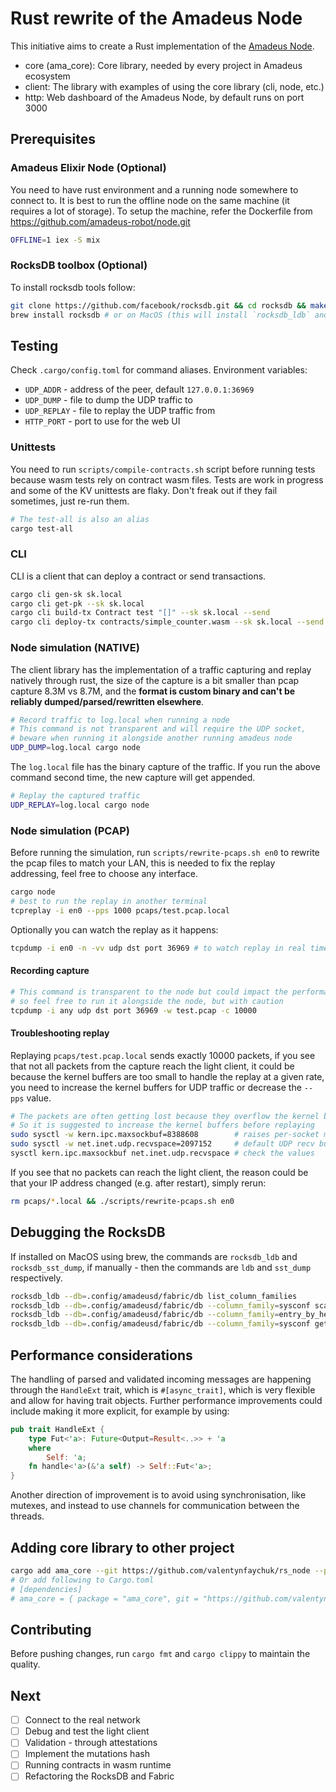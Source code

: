 # Rust rewrite of the Amadeus Node

This initiative aims to create a Rust implementation of the [Amadeus Node](https://github.com/amadeus-robot/node.git).

- core (ama_core): Core library, needed by every project in Amadeus ecosystem
- client: The library with examples of using the core library (cli, node, etc.)
- http: Web dashboard of the Amadeus Node, by default runs on port 3000

## Prerequisites

### Amadeus Elixir Node (Optional)

You need to have rust environment and a running node somewhere to connect to.
It is best to run the offline node on the same machine (it requires a lot of storage).
To setup the machine, refer the Dockerfile from https://github.com/amadeus-robot/node.git

```bash
OFFLINE=1 iex -S mix
```

### RocksDB toolbox (Optional)

To install rocksdb tools follow:

```bash
git clone https://github.com/facebook/rocksdb.git && cd rocksdb && make ldb && make sst_dump
brew install rocksdb # or on MacOS (this will install `rocksdb_ldb` and `rocksdb_sst_dump`)
```

## Testing

Check `.cargo/config.toml` for command aliases. Environment variables:

- `UDP_ADDR` - address of the peer, default `127.0.0.1:36969`
- `UDP_DUMP` - file to dump the UDP traffic to
- `UDP_REPLAY` - file to replay the UDP traffic from
- `HTTP_PORT` - port to use for the web UI

### Unittests

You need to run `scripts/compile-contracts.sh` script before running
tests because wasm tests rely on contract wasm files. Tests are work
in progress and some of the KV unittests are flaky. Don't freak out
if they fail sometimes, just re-run them.

```bash
# The test-all is also an alias
cargo test-all
```

### CLI

CLI is a client that can deploy a contract or send transactions.

```bash
cargo cli gen-sk sk.local
cargo cli get-pk --sk sk.local
cargo cli build-tx Contract test "[]" --sk sk.local --send
cargo cli deploy-tx contracts/simple_counter.wasm --sk sk.local --send
```

### Node simulation (NATIVE)

The client library has the implementation of a traffic capturing
and replay natively through rust, the size of the capture is a bit
smaller than pcap capture 8.3M vs 8.7M, and the **format is custom
binary and can't be reliably dumped/parsed/rewritten elsewhere**.

```bash
# Record traffic to log.local when running a node
# This command is not transparent and will require the UDP socket,
# beware when running it alongside another running amadeus node
UDP_DUMP=log.local cargo node
```

The `log.local` file has the binary capture of the traffic. If you
run the above command second time, the new capture will get appended.

```bash
# Replay the captured traffic
UDP_REPLAY=log.local cargo node
```

### Node simulation (PCAP)

Before running the simulation, run `scripts/rewrite-pcaps.sh en0`
to rewrite the pcap files to match your LAN, this is needed to fix
the replay addressing, feel free to choose any interface.

```bash
cargo node
# best to run the replay in another terminal
tcpreplay -i en0 --pps 1000 pcaps/test.pcap.local
```

Optionally you can watch the replay as it happens:

```bash
tcpdump -i en0 -n -vv udp dst port 36969 # to watch replay in real time
```

#### Recording capture

```bash
# This command is transparent to the node but could impact the performance,
# so feel free to run it alongside the node, but with caution
tcpdump -i any udp dst port 36969 -w test.pcap -c 10000
```

#### Troubleshooting replay

Replaying `pcaps/test.pcap.local` sends exactly 10000 packets, if you
see that not all packets from the capture reach the light client, it
could be because the kernel buffers are too small to handle the replay
at a given rate, you need to increase the kernel buffers for UDP
traffic or decrease the `--pps` value.

```bash
# The packets are often getting lost because they overflow the kernel buffers
# So it is suggested to increase the kernel buffers before replaying
sudo sysctl -w kern.ipc.maxsockbuf=8388608        # raises per-socket max
sudo sysctl -w net.inet.udp.recvspace=2097152     # default UDP recv buffer (per-socket)
sysctl kern.ipc.maxsockbuf net.inet.udp.recvspace # check the values
```

If you see that no packets can reach the light client, the reason could
be that your IP address changed (e.g. after restart), simply rerun:

```bash
rm pcaps/*.local && ./scripts/rewrite-pcaps.sh en0
```

## Debugging the RocksDB

If installed on MacOS using brew, the commands are `rocksdb_ldb` and `rocksdb_sst_dump`,
if manually - then the commands are `ldb` and `sst_dump` respectively.

```bash
rocksdb_ldb --db=.config/amadeusd/fabric/db list_column_families
rocksdb_ldb --db=.config/amadeusd/fabric/db --column_family=sysconf scan
rocksdb_ldb --db=.config/amadeusd/fabric/db --column_family=entry_by_height scan
rocksdb_ldb --db=.config/amadeusd/fabric/db --column_family=sysconf get rooted_tip
```

## Performance considerations

The handling of parsed and validated incoming messages are happening through the
`HandleExt` trait, which is `#[async_trait]`, which is very flexible and allow
for having trait objects. Further performance improvements could include making
it more explicit, for example by using:

```rust
pub trait HandleExt {
    type Fut<'a>: Future<Output=Result<..>> + 'a
    where
        Self: 'a;
    fn handle<'a>(&'a self) -> Self::Fut<'a>;
}
```

Another direction of improvement is to avoid using synchronisation, like mutexes,
and instead to use channels for communication between the threads.

## Adding core library to other project

```bash
cargo add ama_core --git https://github.com/valentynfaychuk/rs_node --package ama_core --branch main
# Or add following to Cargo.toml
# [dependencies]
# ama_core = { package = "ama_core", git = "https://github.com/valentynfaychuk/rs_node", branch = "main" }
```

## Contributing

Before pushing changes, run `cargo fmt` and `cargo clippy` to maintain the quality.

## Next

- [ ] Connect to the real network
- [ ] Debug and test the light client
- [ ] Validation - through attestations
- [ ] Implement the mutations hash
- [ ] Running contracts in wasm runtime
- [ ] Refactoring the RocksDB and Fabric